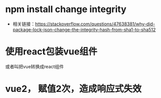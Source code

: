 # npm install change integrity
- 相关链接：https://stackoverflow.com/questions/47638381/why-did-package-lock-json-change-the-integrity-hash-from-sha1-to-sha512

# 使用react包装vue组件
或者叫把vue转换成react组件

# vue2， 赋值2次，造成响应式失效